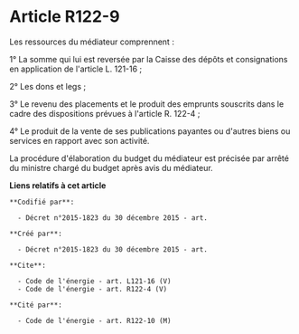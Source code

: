 # Article R122-9

Les ressources du médiateur comprennent : 

1° La somme qui lui est reversée par la Caisse des dépôts et consignations en application de l'article L. 121-16 ; 

2° Les dons et legs ; 

3° Le revenu des placements et le produit des emprunts souscrits dans le cadre des dispositions prévues à l'article R.
122-4 ; 

4° Le produit de la vente de ses publications payantes ou d'autres biens ou services en rapport avec son activité. 

La procédure d'élaboration du budget du médiateur est précisée par arrêté du ministre chargé du budget après avis du
médiateur.

**Liens relatifs à cet article**

	**Codifié par**:

	  - Décret n°2015-1823 du 30 décembre 2015 - art.

	**Créé par**:

	  - Décret n°2015-1823 du 30 décembre 2015 - art.

	**Cite**:

	  - Code de l'énergie - art. L121-16 (V)
	  - Code de l'énergie - art. R122-4 (V)

	**Cité par**:

	  - Code de l'énergie - art. R122-10 (M)
